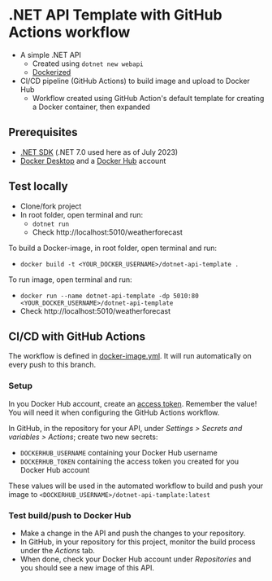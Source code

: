 # .NET API Template with GitHub Actions workflow

* A simple .NET API
  * Created using ``dotnet new webapi``
  * [Dockerized](https://github.com/rezabmirzaei/dotnet-api-template/blob/main/Dockerfile)
* CI/CD pipeline (GitHub Actions) to build image and upload to Docker Hub
  * Workflow created using GitHub Action's default template for creating a Docker container, then expanded

## Prerequisites

* [.NET SDK](https://dotnet.microsoft.com/en-us/download) (.NET 7.0 used here as of July 2023)
* [Docker Desktop](https://docs.docker.com/desktop/install/windows-install/) and a [Docker Hub](https://hub.docker.com/) account

## Test locally

* Clone/fork project
* In root folder, open terminal and run:
  * ``dotnet run``
  * Check http://localhost:5010/weatherforecast

To build a Docker-image, in root folder, open terminal and run:
* ``docker build -t <YOUR_DOCKER_USERNAME>/dotnet-api-template .``

To run image, open terminal and run:
* ``docker run --name dotnet-api-template -dp 5010:80 <YOUR_DOCKER_USERNAME>/dotnet-api-template``
* Check http://localhost:5010/weatherforecast

## CI/CD with GitHub Actions

The workflow is defined in [docker-image.yml](https://github.com/rezabmirzaei/dotnet-api-template/blob/main/.github/workflows/docker-image.yml). It will run automatically on every push to this branch.

### Setup

In you Docker Hub account, create an [access token](https://docs.docker.com/docker-hub/access-tokens/). Remember the value! You will need it when configuring the GitHub Actions workflow.

In GitHub, in the repository for your API, under _Settings > Secrets and variables > Actions_; create two new secrets:
* ``DOCKERHUB_USERNAME`` containing your Docker Hub username
* ``DOCKERHUB_TOKEN`` containing the access token you created for you Docker Hub account

These values will be used in the automated workflow to build and push your image to ``<DOCKERHUB_USERNAME>/dotnet-api-tamplate:latest``

### Test build/push to Docker Hub

* Make a change in the API and push the changes to your repository.
* In GitHub, in your repository for this project, monitor the build process under the _Actions_ tab.
* When done, check your Docker Hub account under _Repositories_ and you should see a new image of this API.
